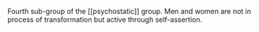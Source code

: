 Fourth sub-group of the [[psychostatic]] group. Men and women are not in process of transformation but active through self-assertion. 